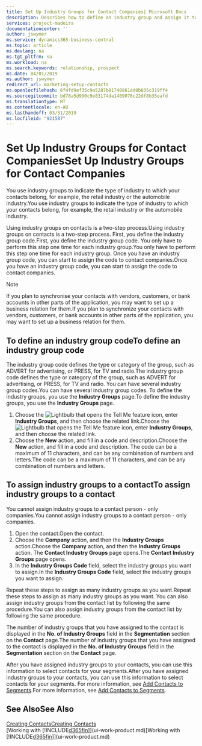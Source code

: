 ```yaml
---
title: Set Up Industry Groups for Contact Companies| Microsoft Docs
description: Describes how to define an industry group and assign it to a contact company, for example, the retail industry or the automobile industry.
services: project-madeira
documentationcenter: ''
author: jswymer
ms.service: dynamics365-business-central
ms.topic: article
ms.devlang: na
ms.tgt_pltfrm: na
ms.workload: na
ms.search.keywords: relationship, prospect
ms.date: 04/01/2019
ms.author: jswymer
redirect_url: marketing-setup-contacts
ms.openlocfilehash: 6f4fd9ef35c9a5287b01740861ad0b835c319ff4
ms.sourcegitcommit: bd78a5d990c9e83174da1409076c22df8b35eafd
ms.translationtype: HT
ms.contentlocale: en-AU
ms.lasthandoff: 03/31/2019
ms.locfileid: "921587"
---
```

# <a name="set-up-industry-groups-for-contact-companies"></a><span data-ttu-id="c681b-103">Set Up Industry Groups for Contact Companies</span><span class="sxs-lookup"><span data-stu-id="c681b-103">Set Up Industry Groups for Contact Companies</span></span>
<span data-ttu-id="c681b-104">You use industry groups to indicate the type of industry to which your contacts belong, for example, the retail industry or the automobile industry.</span><span class="sxs-lookup"><span data-stu-id="c681b-104">You use industry groups to indicate the type of industry to which your contacts belong, for example, the retail industry or the automobile industry.</span></span>

<span data-ttu-id="c681b-105">Using industry groups on contacts is a two-step process.</span><span class="sxs-lookup"><span data-stu-id="c681b-105">Using industry groups on contacts is a two-step process.</span></span> <span data-ttu-id="c681b-106">First, you define the industry group code.</span><span class="sxs-lookup"><span data-stu-id="c681b-106">First, you define the industry group code.</span></span> <span data-ttu-id="c681b-107">You only have to perform this step one time for each industry group.</span><span class="sxs-lookup"><span data-stu-id="c681b-107">You only have to perform this step one time for each industry group.</span></span> <span data-ttu-id="c681b-108">Once you have an industry group code, you can start to assign the code to contact companies.</span><span class="sxs-lookup"><span data-stu-id="c681b-108">Once you have an industry group code, you can start to assign the code to contact companies.</span></span>

> [!NOTE]  
>   <span data-ttu-id="c681b-109">If you plan to synchronise your contacts with vendors, customers, or bank accounts in other parts of the application, you may want to set up a business relation for them.</span><span class="sxs-lookup"><span data-stu-id="c681b-109">If you plan to synchronize your contacts with vendors, customers, or bank accounts in other parts of the application, you may want to set up a business relation for them.</span></span>

## <a name="to-define-an-industry-group-code"></a><span data-ttu-id="c681b-110">To define an industry group code</span><span class="sxs-lookup"><span data-stu-id="c681b-110">To define an industry group code</span></span>
<span data-ttu-id="c681b-111">The industry group code defines the type or category of the group, such as ADVERT for advertising, or PRESS, for TV and radio.</span><span class="sxs-lookup"><span data-stu-id="c681b-111">The industry group code defines the type or category of the group, such as ADVERT for advertising, or PRESS, for TV and radio.</span></span> <span data-ttu-id="c681b-112">You can have several industry group codes.</span><span class="sxs-lookup"><span data-stu-id="c681b-112">You can have several industry group codes.</span></span> <span data-ttu-id="c681b-113">To define the industry groups, you use the **Industry Groups** page.</span><span class="sxs-lookup"><span data-stu-id="c681b-113">To define the industry groups, you use the **Industry Groups** page.</span></span>

1. <span data-ttu-id="c681b-114">Choose the ![Lightbulb that opens the Tell Me feature](media/ui-search/search_small.png "Tell me what you want to do") icon, enter **Industry Groups**, and then choose the related link.</span><span class="sxs-lookup"><span data-stu-id="c681b-114">Choose the ![Lightbulb that opens the Tell Me feature](media/ui-search/search_small.png "Tell me what you want to do") icon, enter **Industry Groups**, and then choose the related link.</span></span>
2. <span data-ttu-id="c681b-115">Choose the **New** action, and fill in a code and description.</span><span class="sxs-lookup"><span data-stu-id="c681b-115">Choose the **New** action, and fill in a code and description.</span></span> <span data-ttu-id="c681b-116">The code can be a maximum of 11 characters, and can be any combination of numbers and letters.</span><span class="sxs-lookup"><span data-stu-id="c681b-116">The code can be a maximum of 11 characters, and can be any combination of numbers and letters.</span></span>

## <a name="AssignIndustryGroupContact"></a> <span data-ttu-id="c681b-117">To assign industry groups to a contact</span><span class="sxs-lookup"><span data-stu-id="c681b-117">To assign industry groups to a contact</span></span>
<span data-ttu-id="c681b-118">You cannot assign industry groups to a contact person - only companies.</span><span class="sxs-lookup"><span data-stu-id="c681b-118">You cannot assign industry groups to a contact person - only companies.</span></span>

1. <span data-ttu-id="c681b-119">Open the contact.</span><span class="sxs-lookup"><span data-stu-id="c681b-119">Open the contact.</span></span>
2. <span data-ttu-id="c681b-120">Choose the **Company** action, and then the **Industry Groups** action.</span><span class="sxs-lookup"><span data-stu-id="c681b-120">Choose the **Company** action, and then the **Industry Groups** action.</span></span> <span data-ttu-id="c681b-121">The **Contact Industry Groups** page opens.</span><span class="sxs-lookup"><span data-stu-id="c681b-121">The **Contact Industry Groups** page opens.</span></span>
3. <span data-ttu-id="c681b-122">In the **Industry Groups Code** field, select the industry groups you want to assign.</span><span class="sxs-lookup"><span data-stu-id="c681b-122">In the **Industry Groups Code** field, select the industry groups you want to assign.</span></span>

<span data-ttu-id="c681b-123">Repeat these steps to assign as many industry groups as you want.</span><span class="sxs-lookup"><span data-stu-id="c681b-123">Repeat these steps to assign as many industry groups as you want.</span></span> <span data-ttu-id="c681b-124">You can also assign industry groups from the contact list by following the same procedure.</span><span class="sxs-lookup"><span data-stu-id="c681b-124">You can also assign industry groups from the contact list by following the same procedure.</span></span>

<span data-ttu-id="c681b-125">The number of industry groups that you have assigned to the contact is displayed in the **No. of Industry Groups** field in the **Segmentation** section on the **Contact** page.</span><span class="sxs-lookup"><span data-stu-id="c681b-125">The number of industry groups that you have assigned to the contact is displayed in the **No. of Industry Groups** field in the **Segmentation** section on the **Contact** page.</span></span>

<span data-ttu-id="c681b-126">After you have assigned industry groups to your contacts, you can use this information to select contacts for your segments.</span><span class="sxs-lookup"><span data-stu-id="c681b-126">After you have assigned industry groups to your contacts, you can use this information to select contacts for your segments.</span></span> <span data-ttu-id="c681b-127">For more information, see [Add Contacts to Segments](marketing-add-contact-segment.md).</span><span class="sxs-lookup"><span data-stu-id="c681b-127">For more information, see [Add Contacts to Segments](marketing-add-contact-segment.md).</span></span>

## <a name="see-also"></a><span data-ttu-id="c681b-128">See Also</span><span class="sxs-lookup"><span data-stu-id="c681b-128">See Also</span></span>
[<span data-ttu-id="c681b-129">Creating Contacts</span><span class="sxs-lookup"><span data-stu-id="c681b-129">Creating Contacts</span></span>](marketing-create-contact-companies.md)  
<span data-ttu-id="c681b-130">[Working with [!INCLUDE[d365fin](includes/d365fin_md.md)]](ui-work-product.md)</span><span class="sxs-lookup"><span data-stu-id="c681b-130">[Working with [!INCLUDE[d365fin](includes/d365fin_md.md)]](ui-work-product.md)</span></span>
